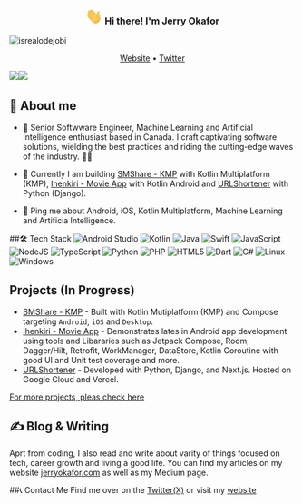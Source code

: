 <!-- Heading -->
<h3 align="center"><img src = "wave.gif" width = 30px> Hi there! I'm Jerry Okafor</h3>


<!-- Profile Views -->
<p align="left"> <img src="https://komarev.com/ghpvc/?username=jerryOkafor&label=Profile%20views&color=0e75b6&style=flat" alt="isrealodejobi" />
</p>

<p align="center">
  <a href="https://jerryokafor.com">Website</a> •
  <a href="https://https://x.com/Nomns0">Twitter</a>
</p>


 <!-- About section -->
<a href="https://jerryokafor.com/">
<img height="137px" src="https://jok-stats.vercel.app/api?username=adamalston&hide_title=true&hide_border=true&show_icons=true&include_all_commits=true&count_private=true&line_height=21&text_color=000&icon_color=000&bg_color=0,ea6161,ffc64d,fffc4d,52fa5a&theme=graywhite" /><img height="137px" src="https://jok-stats.vercel.app/api/top-langs?username=jerryOkafor&theme=dracula&show_icons=true&langs_count=8&hide=html,php,jupyter%20notebook&layout=compact&hide_title=true&hide_border=true&include_all_commits=true&count_private=true&count_private=true&text_color=000&icon_color=fff&bg_color=0,52fa5a,4dfcff,c64dff&theme=graywhite" />
</a>

## 🚀 About me
- 🔭 Senior Softwware Engineer, Machine Learning and Artificial Intelligence enthusiast based in Canada.  I craft captivating software solutions, wielding the best practices and riding the cutting-edge waves of the industry. 🚀✨

- 🌱 Currently I am building [SMShare - KMP](https://github.com/jerryOkafor/SMShare) with Kotlin Multiplatform (KMP), [Ihenkiri - Movie App](https://github.com/jerryOkafor/IheNkiri) with Kotlin Android and [URLShortener](https://github.com/jerryOkafor/URLShortener)  with Python (Django).

- 👯 Ping me about  Android, iOS, Kotlin Multiplatform, Machine Learning and Artificia Intelligence.


##🛠 Tech Stack
![Android Studio](https://img.shields.io/badge/android%20studio-346ac1?style=for-the-badge&logo=android%20studio&logoColor=white)
![Kotlin](https://img.shields.io/badge/kotlin-%237F52FF.svg?style=for-the-badge&logo=kotlin&logoColor=white)
![Java](https://img.shields.io/badge/java-%23ED8B00.svg?style=for-the-badge&logo=openjdk&logoColor=white)
![Swift](https://img.shields.io/badge/swift-F54A2A?style=for-the-badge&logo=swift&logoColor=white)
![JavaScript](https://img.shields.io/badge/javascript-%23323330.svg?style=for-the-badge&logo=javascript&logoColor=%23F7DF1E)
![NodeJS](https://img.shields.io/badge/node.js-6DA55F?style=for-the-badge&logo=node.js&logoColor=white)
![TypeScript](https://img.shields.io/badge/typescript-%23007ACC.svg?style=for-the-badge&logo=typescript&logoColor=white)
![Python](https://img.shields.io/badge/python-3670A0?style=for-the-badge&logo=python&logoColor=ffdd54)
![PHP](https://img.shields.io/badge/php-%23777BB4.svg?style=for-the-badge&logo=php&logoColor=white)
![HTML5](https://img.shields.io/badge/html5-%23E34F26.svg?style=for-the-badge&logo=html5&logoColor=white)
![Dart](https://img.shields.io/badge/dart-%230175C2.svg?style=for-the-badge&logo=dart&logoColor=white)
![C#](https://img.shields.io/badge/c%23-%23239120.svg?style=for-the-badge&logo=csharp&logoColor=white)
![Linux](https://img.shields.io/badge/Linux-FCC624?style=for-the-badge&logo=linux&logoColor=black)
![Windows](https://img.shields.io/badge/Windows-0078D6?style=for-the-badge&logo=windows&logoColor=white)

<!--More: https://github.com/Ileriayo/markdown-badges-->

## Projects (In Progress)

- [SMShare - KMP](https://github.com/jerryOkafor/SMShare) - Built with Kotlin Mutiplatform (KMP) and Compose targeting `Android`, `iOS` and `Desktop`.
- [Ihenkiri - Movie App](https://github.com/jerryOkafor/IheNkiri) - Demonstrates lates in Android app development using tools and Libararies such as Jetpack Compose, Room, Dagger/Hilt, Retrofit, WorkManager, DataStore, Kotlin Coroutine  with good UI and Unit test coverage and more.
- [URLShortener](https://github.com/jerryOkafor/URLShortener)  - Developed with Python, Django, and Next.js. Hosted on Google Cloud and Vercel.

[For more projects, pleas check here](https://github.com/jerryOkafor?tab=repositories)

## ✍️ Blog & Writing
Aprt from coding, I also read and write about varity of things focused on tech, career growth and living a good life. You can find my articles on my website [jerryokafor.com](jhttps://jerryokafor.com) as well as my Medium page.

##📞 Contact Me
Find me over on the [Twitter(X)](https://x.com/Nomns0) or visit my [website](https://jerryokafor.web.app/)
